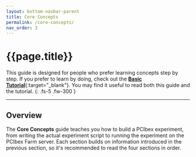```yaml
---
layout: bottom-navbar-parent
title: Core Concepts
permalink: /core-concepts/
nav_order: 3
---
```


# {{page.title}}

This guide is designed for people who prefer learning concepts step by step.
If you prefer to learn by doing, check out the
[**Basic Tutorial**]({{site.baseurl}}/basic-tutorial){:target="_blank"}.
You may find it useful to read both this guide and the tutorial.
{: .fs-5 .fw-300 }

---

## Overview

The **Core Concepts** guide teaches you how to build a PCIbex experiment,
from writing the actual experiment script to running the experiment on
the PCIbex Farm server. Each section builds on information introduced in the
previous section, so it's recommended to read the four sections in order.




